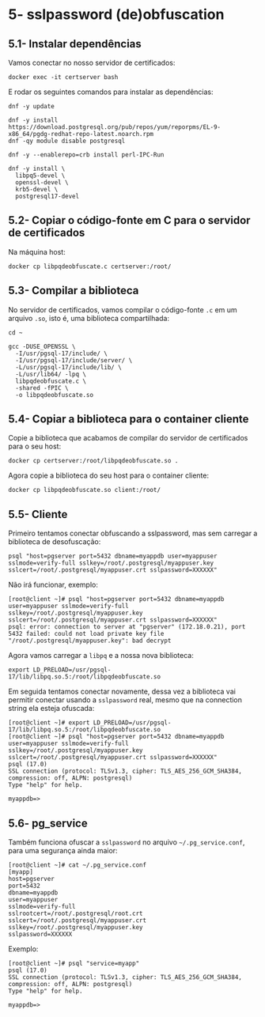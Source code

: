 # 5- sslpassword (de)obfuscation

## 5.1- Instalar dependências

Vamos conectar no nosso servidor de certificados:

```
docker exec -it certserver bash
```

E rodar os seguintes comandos para instalar as dependências:

```
dnf -y update

dnf -y install https://download.postgresql.org/pub/repos/yum/reporpms/EL-9-x86_64/pgdg-redhat-repo-latest.noarch.rpm
dnf -qy module disable postgresql

dnf -y --enablerepo=crb install perl-IPC-Run

dnf -y install \
  libpq5-devel \
  openssl-devel \
  krb5-devel \
  postgresql17-devel
```


## 5.2- Copiar o código-fonte em C para o servidor de certificados

Na máquina host:

```
docker cp libpqdeobfuscate.c certserver:/root/
```


## 5.3- Compilar a biblioteca

No servidor de certificados, vamos compilar o código-fonte `.c` em um arquivo `.so`, isto é, uma biblioteca compartilhada:

```
cd ~

gcc -DUSE_OPENSSL \
  -I/usr/pgsql-17/include/ \
  -I/usr/pgsql-17/include/server/ \
  -L/usr/pgsql-17/include/lib/ \
  -L/usr/lib64/ -lpq \
  libpqdeobfuscate.c \
  -shared -fPIC \
  -o libpqdeobfuscate.so
```


## 5.4- Copiar a biblioteca para o container cliente

Copie a biblioteca que acabamos de compilar do servidor de certificados para o seu host:

```
docker cp certserver:/root/libpqdeobfuscate.so .
```

Agora copie a biblioteca do seu host para o container cliente:

```
docker cp libpqdeobfuscate.so client:/root/
```


## 5.5- Cliente

Primeiro tentamos conectar obfuscando a sslpassword, mas sem carregar a biblioteca de desofuscação:

```
psql "host=pgserver port=5432 dbname=myappdb user=myappuser sslmode=verify-full sslkey=/root/.postgresql/myappuser.key sslcert=/root/.postgresql/myappuser.crt sslpassword=XXXXXX"
```

Não irá funcionar, exemplo:

```
[root@client ~]# psql "host=pgserver port=5432 dbname=myappdb user=myappuser sslmode=verify-full sslkey=/root/.postgresql/myappuser.key sslcert=/root/.postgresql/myappuser.crt sslpassword=XXXXXX"
psql: error: connection to server at "pgserver" (172.18.0.21), port 5432 failed: could not load private key file "/root/.postgresql/myappuser.key": bad decrypt
```

Agora vamos carregar a `libpq` e a nossa nova biblioteca:

```
export LD_PRELOAD=/usr/pgsql-17/lib/libpq.so.5:/root/libpqdeobfuscate.so
```

Em seguida tentamos conectar novamente, dessa vez a biblioteca vai permitir conectar usando a `sslpassword` real, mesmo que na connection string ela esteja ofuscada:

```
[root@client ~]# export LD_PRELOAD=/usr/pgsql-17/lib/libpq.so.5:/root/libpqdeobfuscate.so
[root@client ~]# psql "host=pgserver port=5432 dbname=myappdb user=myappuser sslmode=verify-full sslkey=/root/.postgresql/myappuser.key sslcert=/root/.postgresql/myappuser.crt sslpassword=XXXXXX"
psql (17.0)
SSL connection (protocol: TLSv1.3, cipher: TLS_AES_256_GCM_SHA384, compression: off, ALPN: postgresql)
Type "help" for help.

myappdb=>
```


## 5.6- pg_service

Também funciona ofuscar a `sslpassword` no arquivo `~/.pg_service.conf`, para uma segurança ainda maior:

```
[root@client ~]# cat ~/.pg_service.conf
[myapp]
host=pgserver
port=5432
dbname=myappdb
user=myappuser
sslmode=verify-full
sslrootcert=/root/.postgresql/root.crt
sslcert=/root/.postgresql/myappuser.crt
sslkey=/root/.postgresql/myappuser.key
sslpassword=XXXXXX
```

Exemplo:

```
[root@client ~]# psql "service=myapp"
psql (17.0)
SSL connection (protocol: TLSv1.3, cipher: TLS_AES_256_GCM_SHA384, compression: off, ALPN: postgresql)
Type "help" for help.

myappdb=>
```
